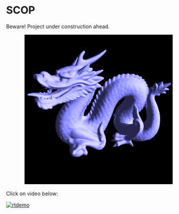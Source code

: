 # SCOP


Beware! Project under construction ahead.



<p align="center">
  <img width="80%" src="https://github.com/tpokalch/SCOP/blob/master/screens/Screen%20Shot%202020-04-21%20at%205.44.09%20PM.png">
</p>

Click on video below:


[![rtdemo](https://img.youtube.com/vi/5KJQpZ_xJwE/0.jpg)](https://www.youtube.com/watch?v=5KJQpZ_xJwE&)
